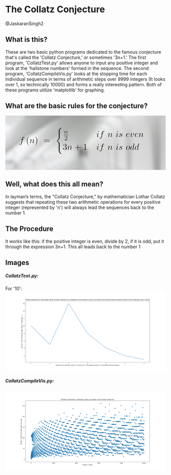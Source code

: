 # The Collatz Conjecture

@JaskaranSingh2

## What is this?  

These are two basic python programs dedicated to the famous conjecture that's called the 'Collatz Conjecture,' or sometimes '3n+1.' The first program, 'CollatzTest.py' allows anyone to input any positive integer and look at the 'hailstone numbers' formed in the sequence. The second program, 'CollatzCompileVis.py' looks at the stopping time for each individual sequence in terms of arithmetic steps over 9999 integers (It looks over 1, so technically 10000) and forms a really interesting pattern. Both of these programs utilize 'matplotlib' for graphing.

## What are the basic rules for the conjecture?

![Well, this is the conjecture:](CollatzConjecture.png)

## Well, what does this all mean?

In layman’s terms, the "Collatz Conjecture," by mathematician Lothar Collatz suggests that repeating these two arithmetic operations for every positive integer (represented by 'n') will always lead the sequences back to the number 1.

## The Procedure

It works like this: if the positive integer is even, divide by 2, if it is odd, put it through the expression 3n+1. This all leads back to the number 1

## Images

##### CollatzTest.py: 

For '10':  
![Fig.1](Figure_1.png)

##### CollatzCompileVis.py:

![Fig.2](Figure_2.png)